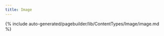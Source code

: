 ```yaml
---
title: Image
---
```


<!--
The reference doc content is generated automatically from the source code.
To update this section, update the doc blocks in the source code
-->

{% include auto-generated/pagebuilder/lib/ContentTypes/Image/image.md %}
